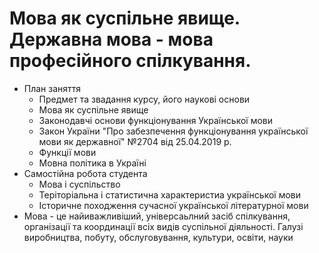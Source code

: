 # Мова як суспільне явище. Державна мова - мова професійного спілкування.
- План заняття
  - Предмет та звадання курсу, його наукові основи
  - Мова як суспільне явище
  - Законодавчі основи функціонування Української мови
  - Закон України "Про забезпечення функціонування української мови як державної" №2704 від 25.04.2019 р.
  - Функції мови
  - Мовна політика в Україні
- Самостійна робота студента
  - Мова і суспільство
  - Теріторіальна і статистична характеристиа української мови
  - Історичне походження сучасної української літературної мови
- Мова - це найиважливіший, універсаьлний засіб спілкування, організації та координації всіх видів суспільної діяльності. Галузі виробництва, побуту, обслуговування, культури, освіти, науки